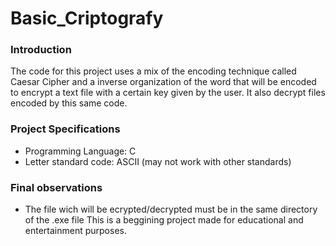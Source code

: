 # Basic_Criptografy

### Introduction
The code for this project uses a mix of the encoding technique called Caesar Cipher and a inverse organization of the word that will be encoded to encrypt a text file with a certain key given by the user. It also decrypt files encoded by this same code.

### Project Specifications
- Programming Language: C
- Letter standard code: ASCII (may not work with other standards)

### Final observations
- The file wich will be ecrypted/decrypted must be in the same directory of the .exe file
This is a beggining project made for educational and entertainment purposes.
